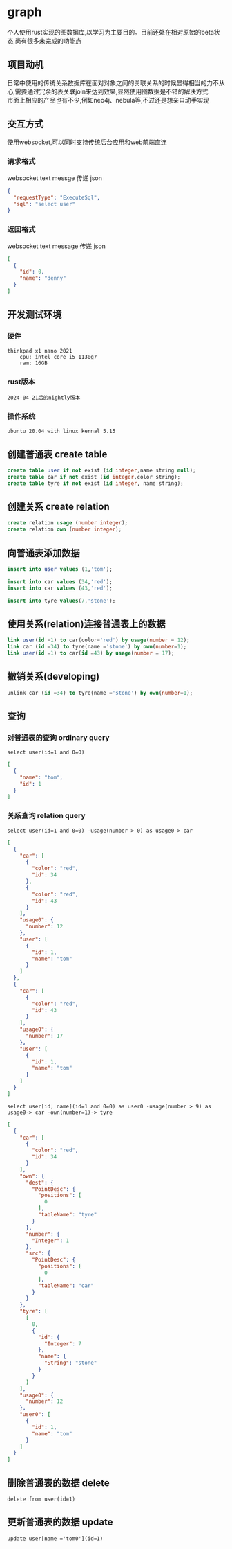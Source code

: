 # graph

个人使用rust实现的图数据库,以学习为主要目的。目前还处在相对原始的beta状态,尚有很多未完成的功能点

## 项目动机

日常中使用的传统关系数据库在面对对象之间的关联关系的时候显得相当的力不从心,需要通过冗余的表关联join来达到效果,显然使用图数据是不错的解决方式<br>
市面上相应的产品也有不少,例如neo4j、nebula等,不过还是想亲自动手实现

## 交互方式

使用websocket,可以同时支持传统后台应用和web前端直连

### 请求格式

websocket text messge 传递 json 

```json
{
  "requestType": "ExecuteSql",
  "sql": "select user"
}
```

### 返回格式

websocket text message 传递 json

```json
[
  {
    "id": 0,
    "name": "denny"
  }
]
```

## 开发测试环境

### 硬件

```text
thinkpad x1 nano 2021
    cpu: intel core i5 1130g7
    ram: 16GB
```

### rust版本

```text
2024-04-21后的nightly版本
```

### 操作系统

```text
ubuntu 20.04 with linux kernal 5.15
```

## 创建普通表 create table

```sql
create table user if not exist (id integer,name string null);
create table car if not exist (id integer,color string);
create table tyre if not exist (id integer, name string);
```

## 创建关系 create relation

```sql
create relation usage (number integer);
create relation own (number integer);
```

## 向普通表添加数据

```sql
insert into user values (1,'tom');

insert into car values (34,'red');
insert into car values (43,'red');

insert into tyre values(7,'stone');
```

## 使用关系(relation)连接普通表上的数据

```sql
link user(id =1) to car(color='red') by usage(number = 12);
link car (id =34) to tyre(name ='stone') by own(number=1);
link user(id =1) to car(id =43) by usage(number = 17);
```

## 撤销关系(developing)

```sql
unlink car (id =34) to tyre(name ='stone') by own(number=1);
```

## 查询

### 对普通表的查询 ordinary query

```text
select user(id=1 and 0=0)
```

```json
[
  {
    "name": "tom",
    "id": 1
  }
]
```

### 关系查询 relation query

```text
select user(id=1 and 0=0) -usage(number > 0) as usage0-> car
```

```json
[
  {
    "car": [
      {
        "color": "red",
        "id": 34
      },
      {
        "color": "red",
        "id": 43
      }
    ],
    "usage0": {
      "number": 12
    },
    "user": [
      {
        "id": 1,
        "name": "tom"
      }
    ]
  },
  {
    "car": [
      {
        "color": "red",
        "id": 43
      }
    ],
    "usage0": {
      "number": 17
    },
    "user": [
      {
        "id": 1,
        "name": "tom"
      }
    ]
  }
]
```

```text
select user[id, name](id=1 and 0=0) as user0 -usage(number > 9) as usage0-> car -own(number=1)-> tyre
```

```json
[
  {
    "car": [
      {
        "color": "red",
        "id": 34
      }
    ],
    "own": {
      "dest": {
        "PointDesc": {
          "positions": [
            0
          ],
          "tableName": "tyre"
        }
      },
      "number": {
        "Integer": 1
      },
      "src": {
        "PointDesc": {
          "positions": [
            0
          ],
          "tableName": "car"
        }
      }
    },
    "tyre": [
      [
        0,
        {
          "id": {
            "Integer": 7
          },
          "name": {
            "String": "stone"
          }
        }
      ]
    ],
    "usage0": {
      "number": 12
    },
    "user0": [
      {
        "id": 1,
        "name": "tom"
      }
    ]
  }
]
```

## 删除普通表的数据 delete

```text
delete from user(id=1)
```

## 更新普通表的数据 update

```text
update user[name ='tom0'](id=1)
```